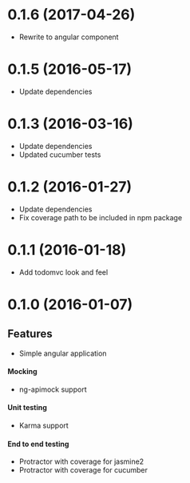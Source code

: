 <a name="0.1.6"></a>
# 0.1.6 (2017-04-26)

- Rewrite to angular component

<a name="0.1.5"></a>
# 0.1.5 (2016-05-17)

- Update dependencies

<a name="0.1.3"></a>
# 0.1.3 (2016-03-16)

- Update dependencies
- Updated cucumber tests

<a name="0.1.2"></a>
# 0.1.2 (2016-01-27)

- Update dependencies
- Fix coverage path to be included in npm package

<a name="0.1.1"></a>
# 0.1.1 (2016-01-18)

- Add todomvc look and feel

<a name="0.1.0"></a>
# 0.1.0 (2016-01-07)

## Features
- Simple angular application
#### Mocking
- ng-apimock support
#### Unit testing
- Karma support
#### End to end testing
- Protractor with coverage for jasmine2
- Protractor with coverage for cucumber